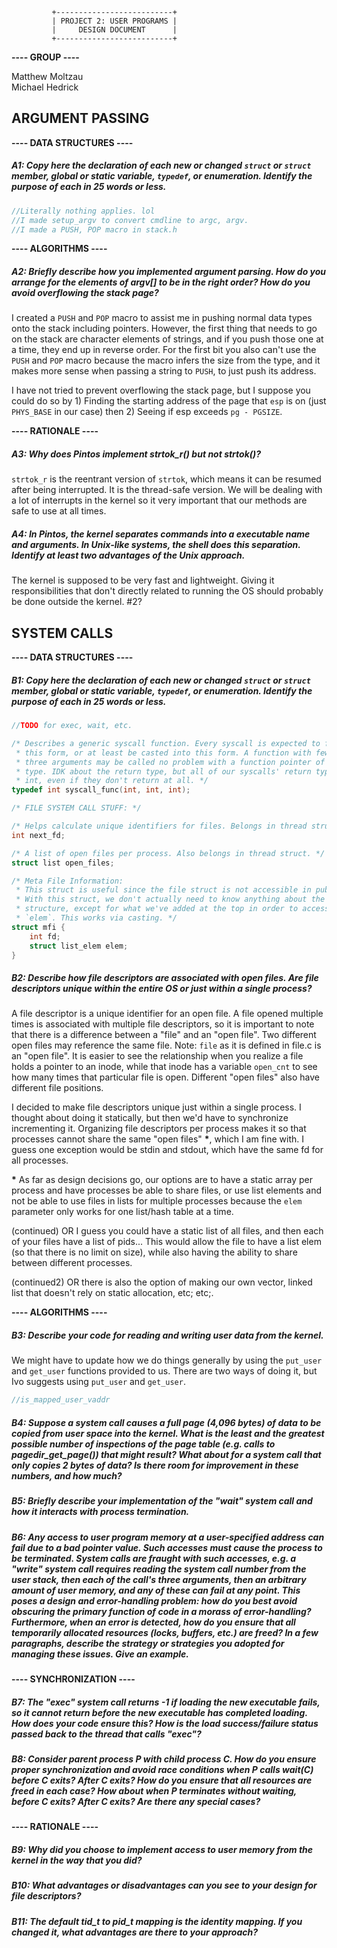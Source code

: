 		     +--------------------------+
		     | PROJECT 2: USER PROGRAMS |
		     |     DESIGN DOCUMENT      |
		     +--------------------------+

__---- GROUP ----__

Matthew Moltzau  
Michael Hedrick  

ARGUMENT PASSING
----------------

__---- DATA STRUCTURES ----__

##### A1: Copy here the declaration of each new or changed `struct` or `struct` member, global or static variable, `typedef`, or enumeration. Identify the purpose of each in 25 words or less.

```c 
//Literally nothing applies. lol
//I made setup_argv to convert cmdline to argc, argv.
//I made a PUSH, POP macro in stack.h
```

__---- ALGORITHMS ----__

##### A2: Briefly describe how you implemented argument parsing.  How do you arrange for the elements of argv[] to be in the right order? How do you avoid overflowing the stack page?

I created a `PUSH` and `POP` macro to assist me in pushing normal data types
onto the stack including pointers. However, the first thing that needs to go
on the stack are character elements of strings, and if you push those one at
a time, they end up in reverse order. For the first bit you also can't use
the `PUSH` and `POP` macro because the macro infers the size from the type,
and it makes more sense when passing a string to `PUSH`, to just push its
address.

I have not tried to prevent overflowing the stack page, but I suppose you could
do so by 1) Finding the starting address of the page that `esp` is on (just
`PHYS_BASE` in our case) then 2) Seeing if esp exceeds `pg - PGSIZE`.

__---- RATIONALE ----__

##### A3: Why does Pintos implement strtok_r() but not strtok()?

`strtok_r` is the reentrant version of `strtok`, which means it can be resumed
after being interrupted. It is the thread-safe version. We will be dealing with
a lot of interrupts in the kernel so it very important that our methods are safe
to use at all times.

##### A4: In Pintos, the kernel separates commands into a executable name and arguments. In Unix-like systems, the shell does this separation. Identify at least two advantages of the Unix approach.

The kernel is supposed to be very fast and lightweight. Giving it responsibilities
that don't directly related to running the OS should probably be done outside the
kernel. #2?

SYSTEM CALLS
------------

__---- DATA STRUCTURES ----__

##### B1: Copy here the declaration of each new or changed `struct` or `struct` member, global or static variable, `typedef`, or enumeration.  Identify the purpose of each in 25 words or less.

```c 
//TODO for exec, wait, etc.

/* Describes a generic syscall function. Every syscall is expected to follow
 * this form, or at least be casted into this form. A function with fewer than
 * three arguments may be called no problem with a function pointer of this
 * type. IDK about the return type, but all of our syscalls' return types are
 * int, even if they don't return at all. */
typedef int syscall_func(int, int, int);

/* FILE SYSTEM CALL STUFF: */

/* Helps calculate unique identifiers for files. Belongs in thread struct. */
int next_fd;

/* A list of open files per process. Also belongs in thread struct. */
struct list open_files;

/* Meta File Information:
 * This struct is useful since the file struct is not accessible in public space.
 * With this struct, we don't actually need to know anything about the file
 * structure, except for what we've added at the top in order to access `fd` and
 * `elem`. This works via casting. */
struct mfi {
	int fd;
	struct list_elem elem;
}
```

##### B2: Describe how file descriptors are associated with open files. Are file descriptors unique within the entire OS or just within a single process?

A file descriptor is a unique identifier for an open file. A file opened multiple
times is associated with multiple file descriptors, so it is important to note
that there is a difference between a "file" and an "open file". Two different
open files may reference the same file. Note: `file` as it is defined in file.c
is an "open file". It is easier to see the relationship when you realize a file
holds a pointer to an inode, while that inode has a variable `open_cnt` to see
how many times that particular file is open. Different "open files" also have
different file positions.

I decided to make file descriptors unique just within a single process. I thought
about doing it statically, but then we'd have to synchronize incrementing it.
Organizing file descriptors per process makes it so that processes cannot share
the same "open files" **\***, which I am fine with. I guess one exception would
be stdin and stdout, which have the same fd for all processes.

**\*** As far as design decisions go, our options are to have a static array
per process and have processes be able to share files, or use list elements and
not be able to use files in lists for multiple processes because the `elem`
parameter only works for one list/hash table at a time.

(continued) OR I guess you could have a static list of all files, and then each
of your files have a list of pids... This would allow the file to have a list
elem (so that there is no limit on size), while also having the ability to share
between different processes.

(continued2) OR there is also the option of making our own vector, linked list
that doesn't rely on static allocation, etc; etc;.

__---- ALGORITHMS ----__

##### B3: Describe your code for reading and writing user data from the kernel.

We might have to update how we do things generally by using the `put_user` and
`get_user` functions provided to us. There are two ways of doing it, but Ivo
suggests using `put_user` and `get_user`.
```c
//is_mapped_user_vaddr
```

##### B4: Suppose a system call causes a full page (4,096 bytes) of data to be copied from user space into the kernel.  What is the least and the greatest possible number of inspections of the page table (e.g. calls to pagedir_get_page()) that might result?  What about for a system call that only copies 2 bytes of data?  Is there room for improvement in these numbers, and how much?

##### B5: Briefly describe your implementation of the "wait" system call and how it interacts with process termination.

##### B6: Any access to user program memory at a user-specified address can fail due to a bad pointer value.  Such accesses must cause the process to be terminated.  System calls are fraught with such accesses, e.g. a "write" system call requires reading the system call number from the user stack, then each of the call's three arguments, then an arbitrary amount of user memory, and any of these can fail at any point.  This poses a design and error-handling problem: how do you best avoid obscuring the primary function of code in a morass of error-handling?  Furthermore, when an error is detected, how do you ensure that all temporarily allocated resources (locks, buffers, etc.) are freed?  In a few paragraphs, describe the strategy or strategies you adopted for managing these issues.  Give an example.

__---- SYNCHRONIZATION ----__

##### B7: The "exec" system call returns -1 if loading the new executable fails, so it cannot return before the new executable has completed loading.  How does your code ensure this?  How is the load success/failure status passed back to the thread that calls "exec"?

##### B8: Consider parent process P with child process C.  How do you ensure proper synchronization and avoid race conditions when P calls wait(C) before C exits?  After C exits?  How do you ensure that all resources are freed in each case?  How about when P terminates without waiting, before C exits?  After C exits?  Are there any special cases?

__---- RATIONALE ----__

##### B9: Why did you choose to implement access to user memory from the kernel in the way that you did?

##### B10: What advantages or disadvantages can you see to your design for file descriptors?

##### B11: The default tid_t to pid_t mapping is the identity mapping. If you changed it, what advantages are there to your approach?
